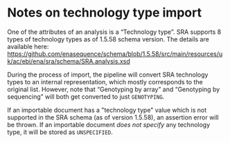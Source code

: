 # Notes on technology type import

One of the attributes of an analysis is a “Technology type”. SRA supports 8 types of technology types as of 1.5.58 schema version. The details are available here: https://github.com/enasequence/schema/blob/1.5.58/src/main/resources/uk/ac/ebi/ena/sra/schema/SRA.analysis.xsd

During the process of import, the pipeline will convert SRA technology types to an internal representation, which mostly corresponds to the original list. However, note that “Genotyping by array” and “Genotyping by sequencing” will both get converted to just `GENOTYPING`.

If an importable document has a "technology type" value which is not supported in the SRA schema (as of version 1.5.58), an assertion error will be thrown. If an importable document *does not specify* any technology type, it will be stored as `UNSPECIFIED`.  